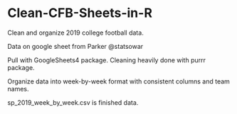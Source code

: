 # Clean-CFB-Sheets-in-R
Clean and organize 2019 college football data.

Data on google sheet from Parker @statsowar

Pull with GoogleSheets4 package. Cleaning heavily done with purrr package.

Organize data into week-by-week format with consistent columns and team names. 

sp_2019_week_by_week.csv is finished data.
